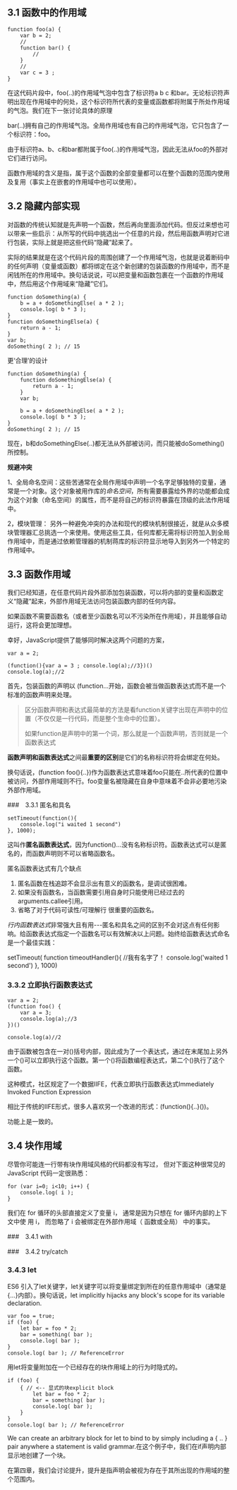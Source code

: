 
## 3.1 函数中的作用域


	function foo(a) {
	    var b = 2;
	    //
	    function bar() {
	        //
	    }
	    //
	    var c = 3 ;
	}



在这代码片段中，foo(..)的作用域气泡中包含了标识符a b c 和bar。无论标识符声明出现在作用域中的何处，这个标识符所代表的变量或函数都将附属于所处作用域的气泡。我们在下一张讨论具体的原理

bar(..)拥有自己的作用域气泡。全局作用域也有自己的作用域气泡，它只包含了一个标识符：foo。

由于标识符a、b、c和bar都附属于foo(..)的作用域气泡，因此无法从foo的外部对它们进行访问。

函数作用域的含义是指，属于这个函数的全部变量都可以在整个函数的范围内使用及复用（事实上在嵌套的作用域中也可以使用）。


## 3.2 隐藏内部实现

对函数的传统认知就是先声明一个函数，然后再向里面添加代码。但反过来想也可以带来一些启示：从所写的代码中挑选出一个任意的片段，然后用函数声明对它进行包装，实际上就是把这些代码“隐藏”起来了。

实际的结果就是在这个代码片段的周围创建了一个作用域气泡，也就是说着断码中的任何声明（变量或函数）都将绑定在这个新创建的包装函数的作用域中，而不是闲钱所在的作用域中。换句话说说，可以把变量和函数包裹在一个函数的作用域中，然后用这个作用域来“隐藏”它们。

	function doSomething(a) {
		b = a + doSomethingElse( a * 2 );
		console.log( b * 3 );
	}
	function doSomethingElse(a) {
		return a - 1;
	}
	var b;
	doSomething( 2 ); // 15

更‘合理’的设计

	function doSomething(a) {
		function doSomethingElse(a) {
			return a - 1;
		}
		var b;

		b = a + doSomethingElse( a * 2 );
		console.log( b * 3 );
	} 
	doSomething( 2 ); // 15

 现在，b和doSomethingElse(..)都无法从外部被访问，而只能被doSomething()所控制。


**规避冲突**

1、全局命名空间：这些苦通常在全局作用域中声明一个名字足够独特的变量，通常是一个对象。这个对象被用作库的*命名空间*，所有需要暴露给外界的功能都会成为这个对象（命名空间）的属性，而不是将自己的标识符暴露在顶级的此法作用域中。

2，模块管理： 另外一种避免冲突的办法和现代的模块机制很接近，就是从众多模块管理器汇总挑选一个来使用。使用这些工具，任何库都无需将标识符加入到全局作用域中，而是通过依赖管理器的机制蒋库的标识符显示地导入到另外一个特定的作用域中。

## 3.3 函数作用域

我们已经知道，在任意代码片段外部添加包装函数，可以将内部的变量和函数定义“隐藏”起来，外部作用域无法访问包装函数内部的任何内容。

如果函数不需要函数名（或者至少函数名可以不污染所在作用域），并且能够自动运行，这将会更加理想。

幸好，JavaScript提供了能够同时解决这两个问题的方案，

    var a = 2;
    
    (function(){var a = 3 ; console.log(a);//3})()
    console.log(a);//2

首先，包装函数的声明以 (function...开始，函数会被当做函数表达式而不是一个标准的函数声明来处理。

> 区分函数声明和表达式最简单的方法是看function关键字出现在声明中的位置（不仅仅是一行代码，而是整个生命中的位置）。
> 
> 如果function是声明中的第一个词，那么就是一个函数声明，否则就是一个函数表达式

**函数声明和函数表达式**之间最**重要的区别**是它们的名称标识符将会绑定在何处。

换句话说，(function foo(){..})作为函数表达式意味着foo只能在..所代表的位置中被访问，外部作用域则不行。foo变量名被隐藏在自身中意味着不会非必要地污染外部作用域。

###　3.3.1 匿名和具名

	setTimeout(function(){
		console.log("i waited 1 second")
	}, 1000);

这叫作**匿名函数表达式**，因为function()...没有名称标识符。函数表达式可以是匿名的，而函数声明则不可以省略函数名。

匿名函数表达式有几个缺点

1. 匿名函数在栈追踪不会显示出有意义的函数名，是调试很困难。
2. 如果没有函数名，当函数需要引用自身时只能使用已经过去的arguments.callee引用。
3. 省略了对于代码可读性/可理解行 很重要的函数名。

*行内函数表达式*非常强大且有用---匿名和具名之间的区别不会对这点有任何影响。给函数表达式指定一个函数名可以有效解决以上问题。始终给函数表达式命名是一个最佳实践：

setTimeout( function timeoutHandler(){ //我有名字了！
	console.log('waited 1 second')
}, 1000)


### 3.3.2 立即执行函数表达式

    var a = 2; 
    (function foo() {
    	var a = 3;
    	console.log(a);//3
    })()
    
    console.log(a)//2

由于函数被包含在一对()括号内部，因此成为了一个表达式，通过在末尾加上另外一个()可以立即执行这个函数。第一个()将函数编程表达式，第二个()执行了这个函数。
	
这种模式，社区规定了一个数据IIFE，代表立即执行函数表达式Immediately Invoked Function Expression 

相比于传统的IIFE形式，很多人喜欢另一个改进的形式：(function(){..}())。

功能上是一致的。


## 3.4 块作用域

尽管你可能连一行带有块作用域风格的代码都没有写过， 但对下面这种很常见的 JavaScript
代码一定很熟悉：

	for (var i=0; i<10; i++) {
		console.log( i );
	}

我们在 for 循环的头部直接定义了变量 i， 通常是因为只想在 for 循环内部的上下文中使
用 i， 而忽略了 i 会被绑定在外部作用域（ 函数或全局） 中的事实。

###　3.4.1 with

###　3.4.2 try/catch

### 3.4.3 let

ES6 引入了let关键字，let关键字可以将变量绑定到所在的任意作用域中（通常是{...}内部）。换句话说，let implicitly hijacks any block's scope for its variable declaration.

	var foo = true;
	if (foo) {
		let bar = foo * 2;
		bar = something( bar );
		console.log( bar );
	} 
	console.log( bar ); // ReferenceError

用let将变量附加在一个已经存在的块作用域上的行为时隐式的。

    if (foo) {
	    { // <-- 显式的块explicit block
		    let bar = foo * 2;
		    bar = something( bar );
		    console.log( bar );
	    }
    }
	console.log( bar ); // ReferenceError

We can create an arbitrary block for let to bind to by simply including a { .. } pair anywhere a statement is valid grammar.在这个例子中，我们在if声明内部 显示地创建了一个块。

在第四章，我们会讨论提升，提升是指声明会被视为存在于其所出现的作用域的整个范围内。

